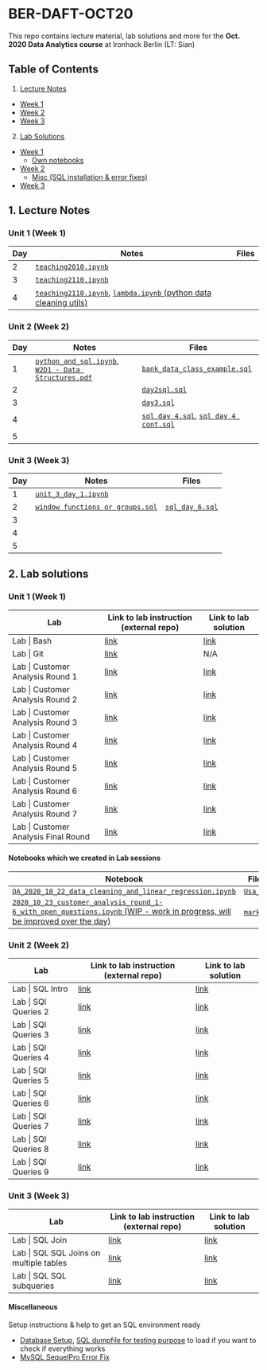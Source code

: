 # BER-DAFT-OCT20


This repo contains lecture material, lab solutions and more for the **Oct. 2020 Data Analytics course** at Ironhack Berlin (LT: Sian)

## Table of Contents

1. [Lecture Notes](#ln)
  * [Week 1](#ln_u1)
  * [Week 2](#ln_u2)
  * [Week 3](#ln_u3)
2. [Lab Solutions](#ls)
  * [Week 1](#ls_u1)
    * [Own notebooks](#ls_u1_own)
  * [Week 2](#ls_u2)
    * [Misc (SQL installation & error fixes)](#misc_u)
  * [Week 3](#ls_u3)

## 1. Lecture Notes <a name="ln"></a>

### Unit 1 (Week 1) <a name="ln_u1"></a>

| Day | Notes | Files |
|--|--|--|
|2|[`teaching2010.ipynb`](https://github.com/student-IH-labs-and-stuff/BER-DAFT-OCT20-Sian/blob/main/Other/teaching%202010.ipynb)||
|3|[`teaching2110.ipynb`](https://github.com/student-IH-labs-and-stuff/BER-DAFT-OCT20-Sian/blob/main/Other/teaching%202110.ipynb)||
|4|[`teaching2110.ipynb`](https://github.com/student-IH-labs-and-stuff/BER-DAFT-OCT20-Sian/blob/main/Other/teaching%202210.ipynb), [`lambda.ipynb` (python data cleaning utils)](https://github.com/student-IH-labs-and-stuff/BER-DAFT-OCT20-Sian/blob/main/Other/lambda.ipynb)||

### Unit 2 (Week 2) <a name="ln_u2"></a>

| Day | Notes | Files |
|--|--|--|
|1|[`python_and_sql.ipynb`](https://github.com/student-IH-labs-and-stuff/BER-DAFT-OCT20-Sian/blob/main/Other/python_and_sql.ipynb), [`W2D1 - Data Structures.pdf`](https://github.com/student-IH-labs-and-stuff/BER-DAFT-OCT20-SEDA/blob/main/lecture/unit_2/W2D1%20-%20Data%20Structures.pdf)| [`bank_data_class_example.sql`](https://github.com/student-IH-labs-and-stuff/BER-DAFT-OCT20-SEDA/blob/main/lecture/unit_2/bank_data_class_example.sql)|
|2||[`day2sql.sql`](https://github.com/student-IH-labs-and-stuff/BER-DAFT-OCT20-Sian/blob/main/Other/day2sql.sql) |
|3||[`day3.sql`](https://github.com/student-IH-labs-and-stuff/BER-DAFT-OCT20-Sian/blob/main/Other/day3.sql)|
|4||[`sql day 4.sql`](https://github.com/student-IH-labs-and-stuff/BER-DAFT-OCT20-Sian/blob/main/Other/sql%20day%204.sql), [`sql day 4 cont.sql`](https://github.com/student-IH-labs-and-stuff/BER-DAFT-OCT20-Sian/blob/main/Other/sql%20day%204%20cont.sql)|
|5|||

### Unit 3 (Week 3) <a name="ln_u3"></a>

| Day | Notes | Files |
|--|--|--|
|1|[`unit_3_day_1.ipynb`](https://github.com/student-IH-labs-and-stuff/BER-DAFT-OCT20-Sian/blob/main/Other/unit%203%20day%201.ipynb)||
|2|[`window functions or groups.sql`](https://github.com/student-IH-labs-and-stuff/BER-DAFT-OCT20-Sian/blob/main/Other/window%20functions%20or%20groups.sql)|[`sql_day_6.sql`](https://github.com/student-IH-labs-and-stuff/BER-DAFT-OCT20-Sian/blob/main/Other/sql%20day%206.sql)|
|3|||
|4|||
|5|||

## 2. Lab solutions

### Unit 1 (Week 1) <a name="ls_u1"></a>

| Lab | Link to lab instruction (external repo) | Link to lab solution |
|-----|-------------------------|----------------------|
| Lab \| Bash | [link](https://github.com/ironhack-labs/lab-bash) | [link](https://github.com/student-IH-labs-and-stuff/BER-DAFT-OCT20-SEDA/blob/main/labs/solutions/1.01_lab_bash_solution.md) |
| Lab \| Git | [link](https://github.com/ironhack-labs/lab-git) | N/A |
| Lab \| Customer Analysis Round 1| [link](https://github.com/ironhack-labs/lab-customer-analysis-round-1)| [link](https://github.com/student-IH-labs-and-stuff/BER-DAFT-OCT20-SEDA/blob/main/labs/solutions/1.03_lab_customer_analysis_round_1_solution.md)|
|Lab \| Customer Analysis Round 2| [link](https://github.com/ironhack-labs/lab-customer-analysis-round-2)| [link](https://github.com/student-IH-labs-and-stuff/BER-DAFT-OCT20-SEDA/blob/main/labs/solutions/1.04_lab_customer_analysis_round_2_solution.md) |
|Lab \| Customer Analysis Round 3| [link](https://github.com/ironhack-labs/lab-customer-analysis-round-3)| [link](https://github.com/student-IH-labs-and-stuff/BER-DAFT-OCT20-SEDA/blob/main/labs/solutions/1.05_lab_customer_analysis_round_3_solution.md) |
| Lab \| Customer Analysis Round 4 | [link](https://github.com/ironhack-labs/lab-customer-analysis-round-4)|[link](https://github.com/student-IH-labs-and-stuff/BER-DAFT-OCT20-SEDA/blob/main/labs/solutions/1.06_lab_customer_analysis_round_4_solution.md)|
|Lab \| Customer Analysis Round 5|[link](https://github.com/ironhack-labs/lab-customer-analysis-round-5)|[link](https://github.com/student-IH-labs-and-stuff/BER-DAFT-OCT20-SEDA/blob/main/labs/solutions/1.07_lab_customer_analysis_round_5_solution.md)|
|Lab \| Customer Analysis Round 6|[link](https://github.com/ironhack-labs/lab-customer-analysis-round-6)|[link](https://github.com/student-IH-labs-and-stuff/BER-DAFT-OCT20-SEDA/blob/main/labs/solutions/1.08_lab_customer_analysis_round_6_solution.md)|
|Lab \| Customer Analysis Round 7|[link](https://github.com/ironhack-labs/lab-customer-analysis-round-7)|[link](https://github.com/student-IH-labs-and-stuff/BER-DAFT-OCT20-SEDA/blob/main/labs/solutions/1.09_lab_customer_analysis_round_7_solution.md)|
|Lab \| Customer Analysis Final Round|[link](https://github.com/ironhack-labs/lab-customer-analysis-final-round)|[link](https://github.com/student-IH-labs-and-stuff/BER-DAFT-OCT20-SEDA/blob/main/labs/solutions/1.09_lab_customer_analysis_final_round_solution.md)|

#### Notebooks which we created in Lab sessions <a name="ls_u1_own"></a>

| Notebook | Files we used in this notebook |
|----------|--------------------------------|
|[`QA_2020_10_22_data_cleaning_and_linear_regression.ipynb`](https://github.com/student-IH-labs-and-stuff/BER-DAFT-OCT20-SEDA/blob/main/labs/notebooks_created_in_class/QA_2020_10_22_data_cleaning_and_linear_regression.ipynb)| [`Usa_Housing.csv`](https://github.com/student-IH-labs-and-stuff/BER-DAFT-OCT20-SEDA/blob/main/labs/notebooks_created_in_class/Usa_Housing.csv)|
|[`2020_10_23_customer_analysis_round_1-6_with_open_questions.ipynb` (WIP - work in progress, will be improved over the day)](https://github.com/student-IH-labs-and-stuff/BER-DAFT-OCT20-SEDA/blob/main/labs/notebooks_created_in_class/2020_10_23_customer_analysis_round_1-6_with_open_questions.ipynb)|[`marketing_customer_analysis.csv`](https://github.com/student-IH-labs-and-stuff/BER-DAFT-OCT20-SEDA/blob/main/labs/notebooks_created_in_class/2020_10_23_data/marketing_customer_analysis.csv)|


### Unit 2 (Week 2) <a name="ls_u2"></a>

| Lab | Link to lab instruction (external repo) | Link to lab solution |
|-----|-------------------------|--------------------------------------|
| Lab \| SQL Intro | [link](https://github.com/ironhack-labs/lab-intro-sql) | [link](https://github.com/student-IH-labs-and-stuff/BER-DAFT-OCT20-Sian/blob/main/Solutions/Labs/unit-2/2.01_lab_intro_sql_solution.md) |
| Lab \| SQl Queries 2 | [link](https://github.com/ironhack-labs/lab-sql-2) | [link](https://github.com/student-IH-labs-and-stuff/BER-DAFT-OCT20-Sian/blob/main/Solutions/Labs/unit-2/2.02_lab_sql_2_solution.md) |
| Lab \| SQl Queries 3 | [link](https://github.com/ironhack-labs/lab-sql-3)|[link](https://github.com/student-IH-labs-and-stuff/BER-DAFT-OCT20-Sian/blob/main/Solutions/Labs/unit-2/2.03_lab_sql_3_solution.md)|
| Lab \| SQl Queries 4 | [link](https://github.com/ironhack-labs/lab-sql-4) |[link](https://github.com/student-IH-labs-and-stuff/BER-DAFT-OCT20-Sian/blob/main/Solutions/Labs/unit-2/2.04_lab_sql_4_solution.md)|
| Lab \| SQl Queries 5 | [link](https://github.com/ironhack-labs/lab-sql-5) |[link](https://github.com/student-IH-labs-and-stuff/BER-DAFT-OCT20-Sian/blob/main/Solutions/Labs/unit-2/SQL_lab-5-outputs_Solutions.md)|
| Lab \| SQl Queries 6 | [link](https://github.com/ironhack-labs/lab-sql-6) |[link](https://github.com/student-IH-labs-and-stuff/BER-DAFT-OCT20-Sian/blob/main/Solutions/Labs/unit-2/2.06_lab_sql_6_solution.md)|
| Lab \| SQl Queries 7 | [link](https://github.com/ironhack-labs/lab-sql-7) |[link](https://github.com/student-IH-labs-and-stuff/BER-DAFT-OCT20-Sian/blob/main/Solutions/Labs/unit-2/2.07_lab_sql_7_solution.md)|
| Lab \| SQl Queries 8 | [link](https://github.com/ironhack-labs/lab-sql-8) |[link](https://github.com/student-IH-labs-and-stuff/BER-DAFT-OCT20-Sian/blob/main/Solutions/Labs/unit-2/2.08_lab_sql_8_solution.md)|
| Lab \| SQl Queries 9 | [link](https://github.com/ironhack-labs/lab-sql-9) |[link](https://github.com/student-IH-labs-and-stuff/BER-DAFT-OCT20-Sian/blob/main/Solutions/Labs/unit-2/2.09_lab_sql_9_solution.md)|

### Unit 3 (Week 3) <a name="ls_u3"></a>

| Lab | Link to lab instruction (external repo) | Link to lab solution |
|-----|-------------------------|--------------------------------------|
|Lab \| SQL Join| [link](https://github.com/ironhack-labs/lab-sql-join) | [link](https://github.com/student-IH-labs-and-stuff/BER-DAFT-OCT20-Sian/blob/main/Solutions/Labs/unit-3/3.01_lab_sql_join_solution.md) |
|Lab \| SQL SQL Joins on multiple tables| [link](https://github.com/ironhack-labs/lab-sql-join-multiple-tables) | [link](https://github.com/student-IH-labs-and-stuff/BER-DAFT-OCT20-Sian/blob/main/Solutions/Labs/unit-3/3.02_lab_sql_join_multiple_tables_solution.md) |
|Lab \| SQL SQL subqueries| [link](https://github.com/ironhack-labs/lab-sql-subqueries) | [link](https://github.com/student-IH-labs-and-stuff/BER-DAFT-OCT20-Sian/blob/main/Solutions/Labs/unit-3/3.05_lab_sql_subqueries_solution.md) |




#### Miscellaneous <a name="misc_u2"></a>

Setup instructions & help to get an SQL environment ready
* [Database Setup](https://github.com/student-IH-labs-and-stuff/BER-DAFT-OCT20-SEDA/blob/main/misc/setup_instructions_for_next_week/database_setup.md), [SQL dumpfile for testing purpose](https://github.com/student-IH-labs-and-stuff/BER-DAFT-OCT20-SEDA/blob/main/misc/setup_instructions_for_next_week/mysql_dump.sql) to load if you want to check if everything works
* [MySQL SequelPro Error Fix](https://github.com/student-IH-labs-and-stuff/BER-DAFT-OCT20-SEDA/blob/main/misc/setup_instructions_for_next_week/mysql_sequelpro_error_fix.md)
